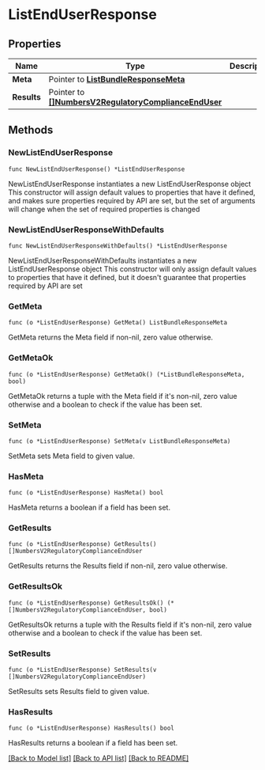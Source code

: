 # ListEndUserResponse

## Properties

Name | Type | Description | Notes
------------ | ------------- | ------------- | -------------
**Meta** | Pointer to [**ListBundleResponseMeta**](ListBundleResponse_meta.md) |  | [optional] 
**Results** | Pointer to [**[]NumbersV2RegulatoryComplianceEndUser**](NumbersV2RegulatoryComplianceEndUser.md) |  | [optional] 

## Methods

### NewListEndUserResponse

`func NewListEndUserResponse() *ListEndUserResponse`

NewListEndUserResponse instantiates a new ListEndUserResponse object
This constructor will assign default values to properties that have it defined,
and makes sure properties required by API are set, but the set of arguments
will change when the set of required properties is changed

### NewListEndUserResponseWithDefaults

`func NewListEndUserResponseWithDefaults() *ListEndUserResponse`

NewListEndUserResponseWithDefaults instantiates a new ListEndUserResponse object
This constructor will only assign default values to properties that have it defined,
but it doesn't guarantee that properties required by API are set

### GetMeta

`func (o *ListEndUserResponse) GetMeta() ListBundleResponseMeta`

GetMeta returns the Meta field if non-nil, zero value otherwise.

### GetMetaOk

`func (o *ListEndUserResponse) GetMetaOk() (*ListBundleResponseMeta, bool)`

GetMetaOk returns a tuple with the Meta field if it's non-nil, zero value otherwise
and a boolean to check if the value has been set.

### SetMeta

`func (o *ListEndUserResponse) SetMeta(v ListBundleResponseMeta)`

SetMeta sets Meta field to given value.

### HasMeta

`func (o *ListEndUserResponse) HasMeta() bool`

HasMeta returns a boolean if a field has been set.

### GetResults

`func (o *ListEndUserResponse) GetResults() []NumbersV2RegulatoryComplianceEndUser`

GetResults returns the Results field if non-nil, zero value otherwise.

### GetResultsOk

`func (o *ListEndUserResponse) GetResultsOk() (*[]NumbersV2RegulatoryComplianceEndUser, bool)`

GetResultsOk returns a tuple with the Results field if it's non-nil, zero value otherwise
and a boolean to check if the value has been set.

### SetResults

`func (o *ListEndUserResponse) SetResults(v []NumbersV2RegulatoryComplianceEndUser)`

SetResults sets Results field to given value.

### HasResults

`func (o *ListEndUserResponse) HasResults() bool`

HasResults returns a boolean if a field has been set.


[[Back to Model list]](../README.md#documentation-for-models) [[Back to API list]](../README.md#documentation-for-api-endpoints) [[Back to README]](../README.md)


